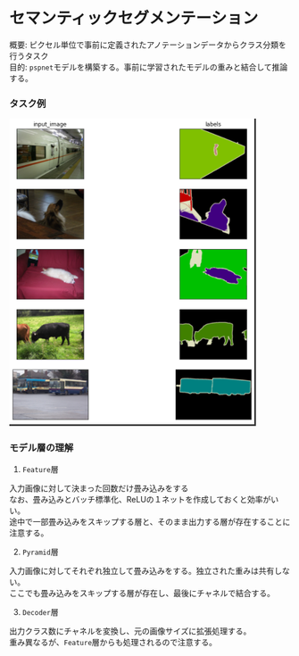 # セマンティックセグメンテーション
概要: ピクセル単位で事前に定義されたアノテーションデータからクラス分類を行うタスク  
目的: `pspnet`モデルを構築する。事前に学習されたモデルの重みと結合して推論する。  

### タスク例  
![](./photos/segment.png)  

### モデル層の理解  
1. `Feature`層  
  
入力画像に対して決まった回数だけ畳み込みをする  
なお、畳み込みとバッチ標準化、ReLUの１ネットを作成しておくと効率がいい。  
途中で一部畳み込みをスキップする層と、そのまま出力する層が存在することに注意する。  

2. `Pyramid`層  
  
入力画像に対してそれぞれ独立して畳み込みをする。独立された重みは共有しない。  
ここでも畳み込みをスキップする層が存在し、最後にチャネルで結合する。  

3. `Decoder`層  
  
出力クラス数にチャネルを変換し、元の画像サイズに拡張処理する。  
重み異なるが、`Feature`層からも処理されるので注意する。  